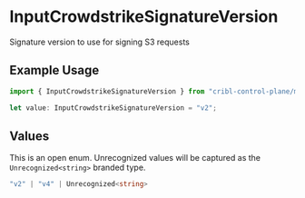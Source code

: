 # InputCrowdstrikeSignatureVersion

Signature version to use for signing S3 requests

## Example Usage

```typescript
import { InputCrowdstrikeSignatureVersion } from "cribl-control-plane/models";

let value: InputCrowdstrikeSignatureVersion = "v2";
```

## Values

This is an open enum. Unrecognized values will be captured as the `Unrecognized<string>` branded type.

```typescript
"v2" | "v4" | Unrecognized<string>
```